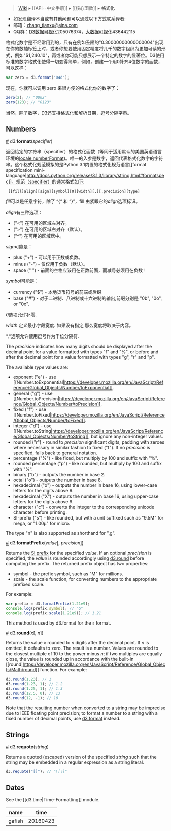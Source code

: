 > [Wiki](Home) ▸ [[API--中文手册]] ▸ [[核心函数]] ▸ **格式化**

* 如发现翻译不当或有其他问题可以通过以下方式联系译者:
* 邮箱：zhang_tianxu@sina.com
* QQ群：[D3数据可视化](http://jq.qq.com/?_wv=1027&k=ZGcqYF)205076374，[大数据可视化](http://jq.qq.com/?_wv=1027&k=S8wGMe)436442115

格式化数字是不经常用到的，只有在例如丑陋的"0.30000000000000004"出现在你的数轴标签上时，或者你想要使用固定精度将几千的数字组织为更加可读的形式，例如"$1,240.10"，再或者你可能只想展示一个特定的数字的显著位。D3使用标准的数字格式化使得一切变得简单，例如，创建一个用0补齐4位数字的函数，可以这样：

```javascript
var zero = d3.format("04d");
```

现在，你就可以调用 zero 来很方便的格式化你的数字了：

```javascript
zero(2); // "0002"
zero(123); // "0123"
```

当然，除了数字，D3还支持格式化和解析日期，逗号分隔字串。

## Numbers

<a name="d3_format" href="#d3_format">#</a> d3.<b>format</b>(<i>specifier</i>)

返回给定的字符串（specifier）的格式化函数（等同于适用默认的美国英语语言环境的[locale.numberFormat](Localization#locale_numberFormat))。唯一的入参是数字，返回代表格式化数字的字符串。这个格式化规范模拟的是Python 3.1内置的格式化规范语言[[format specification mini-language|http://docs.python.org/release/3.1.3/library/string.html#formatspec]]。规范（specifier）的通常格式如下:
```
 [​[fill]align][sign][symbol][0][width][,][.precision][type]
```
*fill*可以是任意字符，除了 “{“ 和 “}”，fill 由紧跟它的*align*选项标识。

*align*有三种选项：

* ("<") 在可用的区域左对齐。
* (">") 在可用的区域右对齐（默认）。
* ("^") 在可用的区域居中。

*sign*可能是：

* plus ("+") - 可以用于正数或负数。
* minus ("-") - 仅仅用于负数（默认）。
* space (" ") - 前面的空格应该用在正数前面，而减号必须用在负数！

*symbol*可能是：

* currency ("$") - 本地货币符号的前端或后缀
* base ("#") - 对于二进制、八进制或十六进制的输出,前缀分别是 "0b", "0o", or "0x".

*0*选项允许补零.

*width* 定义最小字段宽度. 如果没有指定,那么宽度将取决于内容。

*,*选项允许使用逗号作为千位分隔符.

The *precision* indicates how many digits should be displayed after the decimal point for a value formatted with types "f" and "%", or before and after the decimal point for a value formatted with types "g", "r" and "p".

The available *type* values are:

* exponent ("e") - use [[Number.toExponential|https://developer.mozilla.org/en/JavaScript/Reference/Global_Objects/Number/toExponential]].
* general ("g") - use [[Number.toPrecision|https://developer.mozilla.org/en/JavaScript/Reference/Global_Objects/Number/toPrecision]].
* fixed ("f") - use [[Number.toFixed|https://developer.mozilla.org/en/JavaScript/Reference/Global_Objects/Number/toFixed]].
* integer ("d") - use [[Number.toString|https://developer.mozilla.org/en/JavaScript/Reference/Global_Objects/Number/toString]], but ignore any non-integer values.
* rounded ("r") - round to *precision* significant digits, padding with zeroes where necessary in similar fashion to fixed ("f"). If no *precision* is specified, falls back to general notation.
* percentage ("%") - like fixed, but multiply by 100 and suffix with "%".
* rounded percentage ("p") - like rounded, but multiply by 100 and suffix with "%".
* binary ("b") - outputs the number in base 2.
* octal ("o") - outputs the number in base 8.
* hexadecimal ("x") - outputs the number in base 16, using lower-case letters for the digits above 9.
* hexadecimal ("X") - outputs the number in base 16, using upper-case letters for the digits above 9.
* character ("c") - converts the integer to the corresponding unicode character before printing.
* SI-prefix ("s") - like rounded, but with a unit suffixed such as "9.5M" for mega, or "1.00µ" for micro.

The type "n" is also supported as shorthand for ",g". 

<a name="d3_formatPrefix" href="#d3_formatPrefix">#</a> d3.<b>formatPrefix</b>(<i>value</i>[, <i>precision</i>])

Returns the [SI prefix](http://en.wikipedia.org/wiki/Metric_prefix) for the specified *value*. If an optional *precision* is specified, the *value* is rounded accordingly using [d3.round](#d3_round) before computing the prefix. The returned prefix object has two properties:

* symbol - the prefix symbol, such as "M" for millions.
* scale - the scale function, for converting numbers to the appropriate prefixed scale.

For example:

```js
var prefix = d3.formatPrefix(1.21e9);
console.log(prefix.symbol); // "G"
console.log(prefix.scale(1.21e9)); // 1.21
```

This method is used by d3.format for the `s` format.

<a name="d3_round" href="Formatting#d3_round">#</a> d3.<b>round</b>(<i>x</i>[, <i>n</i>])

Returns the value *x* rounded to *n* digits after the decimal point. If *n* is omitted, it defaults to zero. The result is a number. Values are rounded to the closest multiple of 10 to the power minus *n*; if two multiples are equally close, the value is rounded up in accordance with the built-in [[round|https://developer.mozilla.org/en/JavaScript/Reference/Global_Objects/Math/round]] function. For example:

```js
d3.round(1.23); // 1
d3.round(1.23, 1); // 1.2
d3.round(1.25, 1); // 1.3
d3.round(12.5, 0); // 13
d3.round(12, -1); // 10
```

Note that the resulting number when converted to a string may be imprecise due to IEEE floating point precision; to format a number to a string with a fixed number of decimal points, use [d3.format](Formatting#d3_format) instead.

## Strings

<a name="d3_requote" href="Formatting#d3_requote">#</a> d3.<b>requote</b>(<i>string</i>)

Returns a quoted (escaped) version of the specified *string* such that the string may be embedded in a regular expression as a string literal.

```js
d3.requote("[]"); // "\[\]"
```

## Dates

See the [[d3.time|Time-Formatting]] module.

|name|time|
|---|---|
|gafish|20160423|